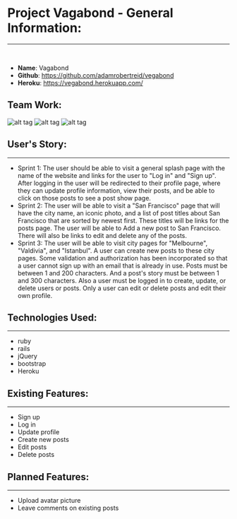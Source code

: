 # Project Vagabond - General Information:
___
​
* **Name**: Vagabond
* **Github**: https://github.com/adamrobertreid/vegabond
* **Heroku**: https://vegabond.herokuapp.com/
​
​
## **Team Work**:

![alt tag](http://i.imgur.com/nIE2NGX.jpg)
![alt tag](http://i.imgur.com/QPWB6fg.jpg)
![alt tag](http://i.imgur.com/AqAvYGk.jpg)

## **User's Story**:
___
* Sprint 1: The user should be able to visit a general splash page with the name of the website and links for the user to "Log in" and "Sign up". After logging in the user will be redirected to their profile page, where they can update profile information, view their posts, and be able to click on those posts to see a post show page.
* Sprint 2: The user will be able to visit a "San Francisco" page that will have the city name, an iconic photo, and a list of post titles about San Francisco that are sorted by newest first. These titles will be links for the posts page. The user will be able to Add a new post to San Francisco. There will also be links to edit and delete any of the posts.
* Sprint 3: The user will be able to visit city pages for "Melbourne", "Valdivia", and "Istanbul". A user can create new posts to these city pages. Some validation and authorization has been incorporated so that a user cannot sign up with an email that is already in use. Posts must be between 1 and 200 characters. And a post's story must be between 1 and 300 characters. Also a user must be logged in to create, update, or delete users or posts. Only a user can edit or delete posts and edit their own profile.
​
​
## **Technologies Used**:
___
* ruby
* rails
* jQuery
* bootstrap
* Heroku
​
​
​
## **Existing Features**:
___
* Sign up
* Log in
* Update profile
* Create new posts
* Edit posts
* Delete posts
​
​
​
## **Planned Features**:
___
* Upload avatar picture
* Leave comments on existing posts

